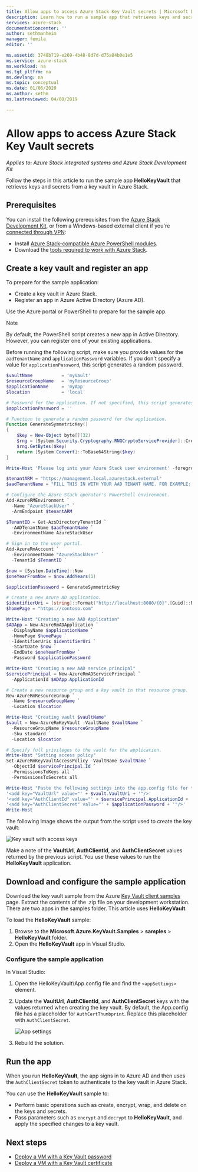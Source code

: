 ```yaml
---
title: Allow apps to access Azure Stack Key Vault secrets | Microsoft Docs
description: Learn how to run a sample app that retrieves keys and secrets from a key vault in Azure Stack.
services: azure-stack
documentationcenter: ''
author: sethmanheim
manager: femila
editor: ''

ms.assetid: 3748b719-e269-4b48-8d7d-d75a84b0e1e5
ms.service: azure-stack
ms.workload: na
ms.tgt_pltfrm: na
ms.devlang: na
ms.topic: conceptual
ms.date: 01/06/2020
ms.author: sethm
ms.lastreviewed: 04/08/2019

---
```


# Allow apps to access Azure Stack Key Vault secrets

*Applies to: Azure Stack integrated systems and Azure Stack Development Kit*

Follow the steps in this article to run the sample app **HelloKeyVault** that retrieves keys and secrets from a key vault in Azure Stack.

## Prerequisites

You can install the following prerequisites from the [Azure Stack Development Kit](../asdk/asdk-connect.md#connect-to-azure-stack-using-rdp), or from a Windows-based external client if you're [connected through VPN](../asdk/asdk-connect.md#connect-to-azure-stack-using-vpn):

* Install [Azure Stack-compatible Azure PowerShell modules](../operator/azure-stack-powershell-install.md).
* Download the [tools required to work with Azure Stack](../operator/azure-stack-powershell-download.md).

## Create a key vault and register an app

To prepare for the sample application:

* Create a key vault in Azure Stack.
* Register an app in Azure Active Directory (Azure AD).

Use the Azure portal or PowerShell to prepare for the sample app.

> [!NOTE]
> By default, the PowerShell script creates a new app in Active Directory. However, you can register one of your existing applications.

Before running the following script, make sure you provide values for the `aadTenantName` and `applicationPassword` variables. If you don't specify a value for `applicationPassword`, this script generates a random password.

```powershell
$vaultName           = 'myVault'
$resourceGroupName   = 'myResourceGroup'
$applicationName     = 'myApp'
$location            = 'local'

# Password for the application. If not specified, this script generates a random password during app creation.
$applicationPassword = ''

# Function to generate a random password for the application.
Function GenerateSymmetricKey()
{
    $key = New-Object byte[](32)
    $rng = [System.Security.Cryptography.RNGCryptoServiceProvider]::Create()
    $rng.GetBytes($key)
    return [System.Convert]::ToBase64String($key)
}

Write-Host 'Please log into your Azure Stack user environment' -foregroundcolor Green

$tenantARM = "https://management.local.azurestack.external"
$aadTenantName = "FILL THIS IN WITH YOUR AAD TENANT NAME. FOR EXAMPLE: myazurestack.onmicrosoft.com"

# Configure the Azure Stack operator's PowerShell environment.
Add-AzureRMEnvironment `
  -Name "AzureStackUser" `
  -ArmEndpoint $tenantARM

$TenantID = Get-AzsDirectoryTenantId `
  -AADTenantName $aadTenantName `
  -EnvironmentName AzureStackUser

# Sign in to the user portal.
Add-AzureRmAccount `
  -EnvironmentName "AzureStackUser" `
  -TenantId $TenantID `

$now = [System.DateTime]::Now
$oneYearFromNow = $now.AddYears(1)

$applicationPassword = GenerateSymmetricKey

# Create a new Azure AD application.
$identifierUri = [string]::Format("http://localhost:8080/{0}",[Guid]::NewGuid().ToString("N"))
$homePage = "https://contoso.com"

Write-Host "Creating a new AAD Application"
$ADApp = New-AzureRmADApplication `
  -DisplayName $applicationName `
  -HomePage $homePage `
  -IdentifierUris $identifierUri `
  -StartDate $now `
  -EndDate $oneYearFromNow `
  -Password $applicationPassword

Write-Host "Creating a new AAD service principal"
$servicePrincipal = New-AzureRmADServicePrincipal `
  -ApplicationId $ADApp.ApplicationId

# Create a new resource group and a key vault in that resource group.
New-AzureRmResourceGroup `
  -Name $resourceGroupName `
  -Location $location

Write-Host "Creating vault $vaultName"
$vault = New-AzureRmKeyVault -VaultName $vaultName `
  -ResourceGroupName $resourceGroupName `
  -Sku standard `
  -Location $location

# Specify full privileges to the vault for the application.
Write-Host "Setting access policy"
Set-AzureRmKeyVaultAccessPolicy -VaultName $vaultName `
  -ObjectId $servicePrincipal.Id `
  -PermissionsToKeys all `
  -PermissionsToSecrets all

Write-Host "Paste the following settings into the app.config file for the HelloKeyVault project:"
'<add key="VaultUrl" value="' + $vault.VaultUri + '"/>'
'<add key="AuthClientId" value="' + $servicePrincipal.ApplicationId + '"/>'
'<add key="AuthClientSecret" value="' + $applicationPassword + '"/>'
Write-Host
```

The following image shows the output from the script used to create the key vault:

![Key vault with access keys](media/azure-stack-key-vault-sample-app/settingsoutput.png)

Make a note of the **VaultUrl**, **AuthClientId**, and **AuthClientSecret** values returned by the previous script. You use these values to run the **HelloKeyVault** application.

## Download and configure the sample application

Download the key vault sample from the Azure [Key Vault client samples](https://www.microsoft.com/download/details.aspx?id=45343) page. Extract the contents of the .zip file on your development workstation. There are two apps in the samples folder. This article uses **HelloKeyVault**.

To load the **HelloKeyVault** sample:

1. Browse to the **Microsoft.Azure.KeyVault.Samples** > **samples** > **HelloKeyVault** folder.
2. Open the **HelloKeyVault** app in Visual Studio.

### Configure the sample application

In Visual Studio:

1. Open the HelloKeyVault\App.config file and find the `<appSettings>` element.
2. Update the **VaultUrl**, **AuthClientId**, and **AuthClientSecret** keys with the values returned when creating the key vault. By default, the App.config file has a placeholder for `AuthCertThumbprint`. Replace this placeholder with `AuthClientSecret`.

   ![App settings](media/azure-stack-key-vault-sample-app/appconfig.png)

3. Rebuild the solution.

## Run the app

When you run **HelloKeyVault**, the app signs in to Azure AD and then uses the `AuthClientSecret` token to authenticate to the key vault in Azure Stack.

You can use the **HelloKeyVault** sample to:

* Perform basic operations such as create, encrypt, wrap, and delete on the keys and secrets.
* Pass parameters such as `encrypt` and `decrypt` to **HelloKeyVault**, and apply the specified changes to a key vault.

## Next steps

* [Deploy a VM with a Key Vault password](azure-stack-key-vault-deploy-vm-with-secret.md)
* [Deploy a VM with a Key Vault certificate](azure-stack-key-vault-push-secret-into-vm.md)
